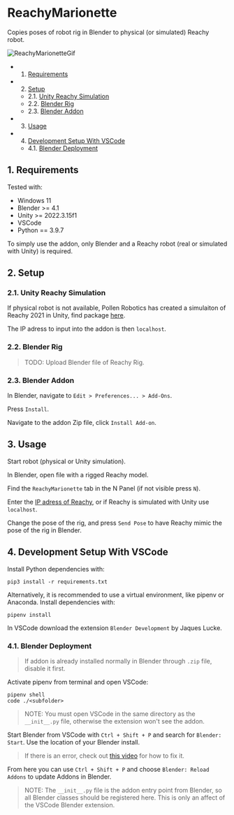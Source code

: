 # ReachyMarionette

Copies poses of robot rig in Blender to physical (or simulated) Reachy robot.

![ReachyMarionetteGif](docs/ReachyMarionette.gif)

<!-- vscode-markdown-toc -->
* 1. [Requirements](#Requirements)
* 2. [Setup](#Setup)
	* 2.1. [Unity Reachy Simulation](#UnityReachySimulation)
	* 2.2. [Blender Rig](#BlenderRig)
	* 2.3. [Blender Addon](#BlenderAddon)
* 3. [Usage](#Usage)
* 4. [Development Setup With VSCode](#DevelopmentSetupWithVSCode)
	* 4.1. [Blender Deployment](#BlenderDeployment)

<!-- vscode-markdown-toc-config
	numbering=true
	autoSave=true
	/vscode-markdown-toc-config -->
<!-- /vscode-markdown-toc -->

##  1. <a name='Requirements'></a>Requirements
Tested with:
- Windows 11
- Blender >= 4.1
- Unity >= 2022.3.15f1
- VSCode
- Python == 3.9.7

To simply use the addon, only Blender and a Reachy robot (real or simulated with Unity) is required.


##  2. <a name='Setup'></a>Setup 

###  2.1. <a name='UnityReachySimulation'></a>Unity Reachy Simulation

If physical robot is not available, Pollen Robotics has created a simulaiton of Reachy 2021 in Unity, find package [here](https://github.com/pollen-robotics/reachy2021-unity-package).

The IP adress to input into the addon is then `localhost`.

###  2.2. <a name='BlenderRig'></a>Blender Rig

> TODO: Upload Blender file of Reachy Rig.


###  2.3. <a name='BlenderAddon'></a>Blender Addon



In Blender, navigate to `Edit > Preferences... > Add-Ons`.

Press `Install`.

Navigate to the addon Zip file, click `Install Add-on`.

##  3. <a name='Usage'></a>Usage

Start robot (physical or Unity simulation).

In Blender, open file with a rigged Reachy model.

Find the `ReachyMarionette` tab in the N Panel (if not visible press `N`).

Enter the [IP adress of Reachy](https://docs.pollen-robotics.com/sdk/getting-started/finding-ip/), or if Reachy is simulated with Unity use `localhost`.

Change the pose of the rig, and press `Send Pose` to have Reachy mimic the pose of the rig in Blender.

##  4. <a name='DevelopmentSetupWithVSCode'></a>Development Setup With VSCode

Install Python dependencies with:
```
pip3 install -r requirements.txt
```

Alternatively, it is recommended to use a virtual environment, like pipenv or Anaconda. Install dependencies with:
```
pipenv install
```

In VSCode download the extension `Blender Development` by Jaques Lucke. 

###  4.1. <a name='BlenderDeployment'></a>Blender Deployment

> If addon is already installed normally in Blender through `.zip` file, disable it first.

Activate pipenv from terminal and open VSCode:
```
pipenv shell
code ./<subfolder>
```
> NOTE: You must open VSCode in the same directory as the `__init__.py` file, otherwise the extension won't see the addon. 

Start Blender  from VSCode with `Ctrl + Shift + P` and search for `Blender: Start`. Use the location of your Blender install. 
> If there is an error, check out [this video](https://youtu.be/YUytEtaVrrc?t=469) for how to fix it.

From here you can use `Ctrl + Shift + P` and choose `Blender: Reload Addons` to update Addons in Blender.

> NOTE: The `__init__.py` file is the addon entry point from Blender, so all Blender classes should be registered here. This is only an affect of the VSCode Blender extension.
